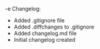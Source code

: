 
-e Changelog:
- Added .gitignore file  
- Added .diffchanges to .gitignore
- Added changelog.md file  
- Initial changelog created
